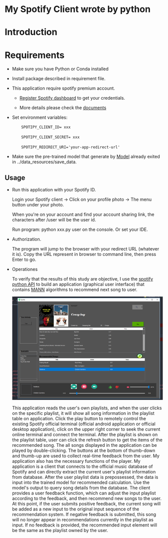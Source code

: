 # My Spotify Client wrote by python

# Introduction


# Requirements

* Make sure you have Python or Conda installed
* Install package described in requirement file.
* This application require spotify premium account.

    * [Register Spotify dashboard](https://developer.spotify.com/dashboard/login) to get your credentials.

    * More details please check the [documents](https://spotipy.readthedocs.io/en/latest/)

* Set environment variables:

    ```
        SPOTIPY_CLIENT_ID= xxx

        SPOTIPY_CLIENT_SECRET= xxx
        
        SPOTIPY_REDIRECT_URI='your-app-redirect-url'

    ```


* Make sure the pre-trained model that generate by [Model](https://github.com/Gaopeng-Bai/MANN_model.git) already exited in ../data_resources/save_data.

## Usage

* Run this application with your Spotify ID.

    Login your Spotify client -> Click on your profile photo -> The menu button under your photo. 

    When you're on your account and find your account sharing link, the characters after /user will be the user id.

    Run program: python xxx.py user on the console.  Or set your IDE.

* Authorization. 

    The program will jump to the browser with your redirect URL (whatever it is). Copy the URL represent in browser to command line, then press Enter to go.

* Operationes

    To verify that the results of this study are objective, I use the [spotify python API](href{https://spotipy.readthedocs.io/en/latest/) to build an application (graphical user interface) that contains [MANN](https://arxiv.org/pdf/1605.06065.pdf) algorithms to recommend next song to user. 

    ![avatar](images/app_play_recom.png)

    This application reads the user's own playlists, and when the user clicks on the specific playlist, it will show all song information in the playlist table on application. Click the play button to remotely control the existing Spotify official terminal (official android application or official desktop application), click on the upper right corner to seek the current online terminal and connect the terminal. After the playlist is shown on the playlist table, user can click the refresh button to get the items of the recommended song. The all songs displayed in the application can be played by double-clicking. The buttons at the bottom of thumb-down and thumb-up are used to collect real-time feedback from the user. My application also has the necessary functions of the player. My application is a client that connects to the official music database of Spotify and can directly extract the current user's playlist information from database. After the user playlist data is prepossessed, the data is input into the trained model for recommended calculation. Use the model's output to query song details from the database. The client provides a user feedback function, which can adjust the input playlist according to the feedback, and then recommend new songs to the user. At this point, if the user submits positive feedback, the current song will be added as a new input to the original input sequence of the recommendation system. If negative feedback is submitted, this song will no longer appear in recommendations currently in the playlist as input. If no feedback is provided, the recommended input element will be the same as the playlist owned by the user.